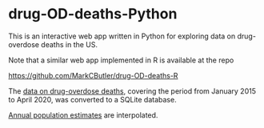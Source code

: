 # drug-OD-deaths-Python

This is an interactive web app written in Python for exploring data on
drug-overdose deaths in the US.

Note that a similar web app implemented in R is available at the repo

https://github.com/MarkCButler/drug-OD-deaths-R


The
[data on drug-overdose deaths](https://data.cdc.gov/NCHS/VSRR-Provisional-Drug-Overdose-Death-Counts/xkb8-kh2a),
covering the period from January 2015 to April 2020, was converted to a SQLite
database.

[Annual population estimates](https://www.census.gov/data/datasets/time-series/demo/popest/2010s-state-total.html)
are interpolated.
